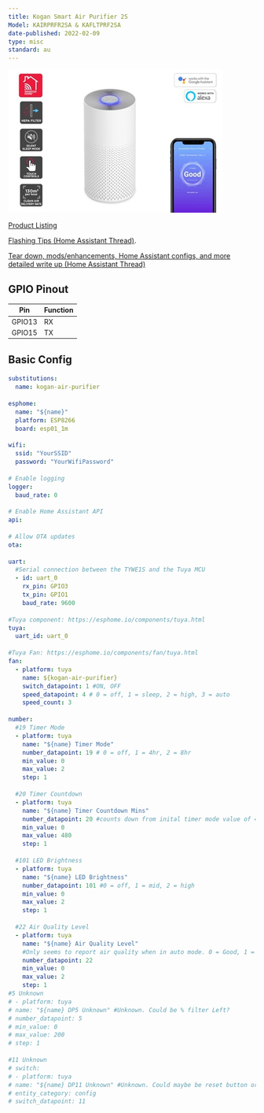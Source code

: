 ```yaml
---
title: Kogan Smart Air Purifier 2S
Model: KAIRPRFR2SA & KAFLTPRF2SA
date-published: 2022-02-09
type: misc
standard: au
---
```


![Product Image](KoganSmartAirPurifier2S.jpg "Kogan Smart Air Purifier 2S")

[Product Listing](https://www.kogan.com/au/buy/kogan-smarterhome-4-stage-air-purifier-2s-with-h13-filter-130-cadr/)

[Flashing Tips (Home Assistant Thread)](https://community.home-assistant.io/t/tuya-tywe1s-flash-help/273747/).

[Tear down, mods/enhancements, Home Assistant configs, and more detailed write up (Home Assistant Thread)](https://community.home-assistant.io/t/kogan-smart-air-purifier-2s-working-with-esphome/390526)

## GPIO Pinout

| Pin   | Function |
| ----- | -------- |
| GPIO13 | RX      |
| GPIO15 | TX      |

## Basic Config

```yaml
substitutions:
  name: kogan-air-purifier

esphome:
  name: "${name}"
  platform: ESP8266
  board: esp01_1m

wifi:
  ssid: "YourSSID"
  password: "YourWifiPassword"

# Enable logging
logger:
  baud_rate: 0

# Enable Home Assistant API
api:

# Allow OTA updates
ota:

uart:
  #Serial connection between the TYWE1S and the Tuya MCU
  - id: uart_0
    rx_pin: GPIO3
    tx_pin: GPIO1
    baud_rate: 9600

#Tuya component: https://esphome.io/components/tuya.html
tuya:
  uart_id: uart_0

#Tuya Fan: https://esphome.io/components/fan/tuya.html
fan:
  - platform: tuya
    name: ${kogan-air-purifier}
    switch_datapoint: 1 #ON, OFF
    speed_datapoint: 4 # 0 = off, 1 = sleep, 2 = high, 3 = auto
    speed_count: 3

number:
  #19 Timer Mode
  - platform: tuya
    name: "${name} Timer Mode"
    number_datapoint: 19 # 0 = off, 1 = 4hr, 2 = 8hr
    min_value: 0
    max_value: 2
    step: 1

  #20 Timer Countdown
  - platform: tuya
    name: "${name} Timer Countdown Mins"
    number_datapoint: 20 #counts down from inital timer mode value of 4hr = 240min or 8hr = 480min
    min_value: 0
    max_value: 480
    step: 1

  #101 LED Brightness
  - platform: tuya
    name: "${name} LED Brightness"
    number_datapoint: 101 #0 = off, 1 = mid, 2 = high
    min_value: 0
    max_value: 2
    step: 1

  #22 Air Quality Level
  - platform: tuya
    name: "${name} Air Quality Level"
    #Only seems to report air quality when in auto mode. 0 = Good, 1 = Yellow/Poor ,2 = Red/Bad
    number_datapoint: 22
    min_value: 0
    max_value: 2
    step: 1
#5 Unknown
# - platform: tuya
# name: "${name} DP5 Unknown" #Unknown. Could be % filter Left?
# number_datapoint: 5
# min_value: 0
# max_value: 200
# step: 1

#11 Unknown
# switch:
# - platform: tuya
# name: "${name} DP11 Unknown" #Unknown. Could maybe be reset button or wifi connection?. Have not tested.
# entity_category: config
# switch_datapoint: 11
```
